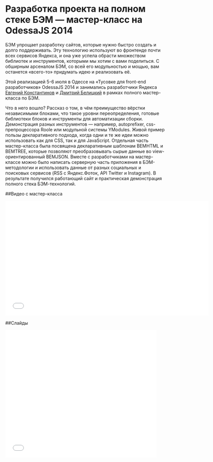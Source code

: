 # Разработка проекта на полном стеке БЭМ — мастер-класс на OdessaJS 2014

БЭМ упрощает разработку сайтов, которые нужно быстро создать и долго поддерживать. Эту технологию используют во фронтенде почти всех сервисов Яндекса, и она уже успела обрасти множеством библиотек и инструментов, которыми мы хотим с вами поделиться. С обширным арсеналом БЭМ, со всей его модульностью и мощью, вам останется «всего-то» придумать идею и реализовать её.

Этой реализацией 5-6 июля в Одессе на «Тусовке для front-end разработчиков» OdessaJS 2014 и занимались разработчики Яндекса [Евгений Константинов](https://tech.yandex.ru/people/397958/) и [Дмитрий Белицкий](https://tech.yandex.ru/people/397959/) в рамках полного мастер-класса по БЭМ.

Что в него вошло? Рассказ о том, в чём преимущество вёрстки независимыми блоками, что такое уровни переопределения, готовые библиотеки блоков и инструменты для автоматизации сборки. Демонстрация разных инструментов — например, autoprefixer, css-препроцессора Roole или модульной системы YModules. Живой пример пользы декларативного подхода, когда одни и те же идеи можно использовать как для CSS, так и для JavaScript. Отдельная часть мастер-класса была посвящена декларативным шаблонам BEMHTML и BEMTREE, которые позволяют преобразовывать сырые данные во view-ориентированный BEMJSON. Вместе с разработчиками на мастер-классе можно было написать серверную часть приложения в БЭМ-методологии и использовать данные от разных социальных и поисковых сервисов (RSS с Яндекс.Фоток, API Twitter и Instagram). В результате получился работающий сайт и практическая демонстрация полного стека БЭМ-технологий.

##Видео с мастер-класса

<iframe width="640" height="360" src="//www.youtube.com/embed/lGkuzR4Ujvs?list=UUcMRMeq7LWxpuBOrGiCeacg" frameborder="0" allowfullscreen></iframe>

##Слайды

<iframe src="//www.slideshare.net/slideshow/embed_code/39374023" width="476" height="400" frameborder="0" marginwidth="0" marginheight="0" scrolling="no"></iframe>
